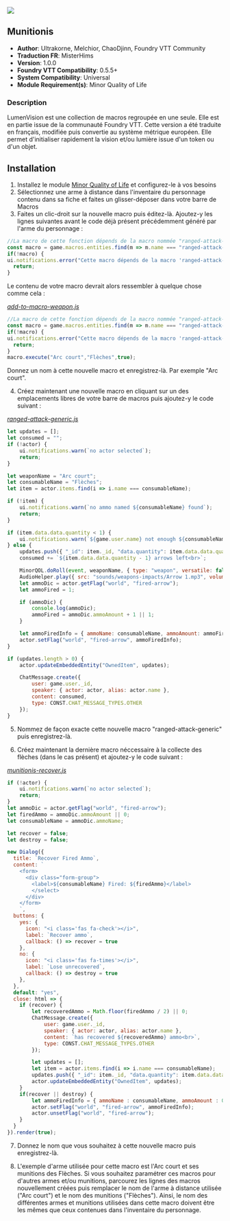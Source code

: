 ![](https://img.shields.io/badge/Foundry-v0.5.5-informational)
## Munitionis

* **Author**: Ultrakorne, Melchior, ChaoDjinn, Foundry VTT Community
* **Traduction FR**: MisterHims
* **Version**: 1.0.0
* **Foundry VTT Compatibility**: 0.5.5+
* **System Compatibility**: Universal
* **Module Requirement(s)**: Minor Quality of Life

### Description
LumenVision est une collection de macros regroupée en une seule. Elle est en partie issue de la communauté Foundry VTT. Cette version a été traduite en français, modifiée puis convertie au système métrique européen. Elle permet d'initialiser rapidement la vision et/ou lumière issue d'un token ou d'un objet.

## Installation

1. Installez le module [Minor Quality of Life](https://gitlab.com/tposney/minor-qol/tree/master) et configurez-le à vos besoins
2. Sélectionnez une arme à distance dans l'inventaire du personnage contenu dans sa fiche et faites un glisser-déposer dans votre barre de Macros
3. Faites un clic-droit sur la nouvelle macro puis éditez-là. Ajoutez-y les lignes suivantes avant le code déjà présent précédemment généré par l'arme du personnage :

```javascript
//La macro de cette fonction dépends de la macro nommée "ranged-attack-generic"
const macro = game.macros.entities.find(m => m.name === "ranged-attack-generic");
if(!macro) {
ui.notifications.error("Cette macro dépends de la macro 'ranged-attack-generic' qui ne peut être trouvée.");
  return;
}
```

Le contenu de votre macro devrait alors ressembler à quelque chose comme cela :

*[add-to-macro-weapon.js](https://github.com/MisterHims/FoundryVTT/blob/master/ScriptMacros/Munitionis/FR/Macros/add-to-macro-weapon.js)*
```javascript
//La macro de cette fonction dépends de la macro nommée "ranged-attack-generic"
const macro = game.macros.entities.find(m => m.name === "ranged-attack-generic");
if(!macro) {
ui.notifications.error("Cette macro dépends de la macro 'ranged-attack-generic' qui ne peut être trouvée.");
  return;
}
macro.execute("Arc court","Flèches",true);
```

Donnez un nom à cette nouvelle macro et enregistrez-là. Par exemple "Arc court".

4. Créez maintenant une nouvelle macro en cliquant sur un des emplacements libres de votre barre de macros puis ajoutez-y le code suivant :

*[ranged-attack-generic.js](https://github.com/MisterHims/FoundryVTT/blob/master/ScriptMacros/Munitionis/FR/Macros/ranged-attack-generic.js)*
```javascript
let updates = [];
let consumed = "";
if (!actor) {
    ui.notifications.warn(`no actor selected`);
    return;
}

let weaponName = "Arc court";
let consumableName = "Flèches";
let item = actor.items.find(i => i.name === consumableName);

if (!item) {
    ui.notifications.warn(`no ammo named ${consumableName} found`);
    return;
}

if (item.data.data.quantity < 1) {
    ui.notifications.warn(`${game.user.name} not enough ${consumableName} remaining`);
} else {
    updates.push({ "_id": item._id, "data.quantity": item.data.data.quantity - 1 });
    consumed += `${item.data.data.quantity - 1} arrows left<br>`;

    MinorQOL.doRoll(event, weaponName, { type: "weapon", versatile: false });
    AudioHelper.play({ src: "sounds/weapons-impacts/Arrow 1.mp3", volume: 0.8, autoplay: true, loop: false }, true);
    let ammoDic = actor.getFlag("world", "fired-arrow");
    let ammoFired = 1;

    if (ammoDic) {
        console.log(ammoDic);
        ammoFired = ammoDic.ammoAmount + 1 || 1;
    }

    let ammoFiredInfo = { ammoName: consumableName, ammoAmount: ammoFired };
    actor.setFlag("world", "fired-arrow", ammoFiredInfo);
}

if (updates.length > 0) {
    actor.updateEmbeddedEntity("OwnedItem", updates);

    ChatMessage.create({
        user: game.user._id,
        speaker: { actor: actor, alias: actor.name },
        content: consumed,
        type: CONST.CHAT_MESSAGE_TYPES.OTHER
    });
}
```

5. Nommez de façon exacte cette nouvelle macro "ranged-attack-generic" puis enregistrez-là.

6. Créez maintenant la dernière macro néccessaire à la collecte des flèches (dans le cas présent) et ajoutez-y le code suivant :

*[munitionis-recover.js](https://github.com/MisterHims/FoundryVTT/blob/master/ScriptMacros/Munitionis/FR/Macros/munitionis-recover.js)*
```javascript
if (!actor) {
    ui.notifications.warn(`no actor selected`);
    return;
}
let ammoDic = actor.getFlag("world", "fired-arrow");
let firedAmmo = ammoDic.ammoAmount || 0;
let consumableName = ammoDic.ammoName;

let recover = false;
let destroy = false;

new Dialog({
  title: `Recover Fired Ammo`,
  content: `
    <form>
      <div class="form-group">
        <label>${consumableName} Fired: ${firedAmmo}</label>
        </select>
      </div>
    </form>
    `,
  buttons: {
    yes: {
      icon: "<i class='fas fa-check'></i>",
      label: `Recover ammo`,
      callback: () => recover = true
    },
    no: {
      icon: "<i class='fas fa-times'></i>",
      label: `Lose unrecovered`,
      callback: () => destroy = true
    },
  },
  default: "yes",
  close: html => {
    if (recover) {
        let recoveredAmmo = Math.floor(firedAmmo / 2) || 0;
        ChatMessage.create({
            user: game.user._id,
            speaker: { actor: actor, alias: actor.name },
            content: `has recovered ${recoveredAmmo} ammo<br>`,
            type: CONST.CHAT_MESSAGE_TYPES.OTHER
        });

        let updates = [];
        let item = actor.items.find(i => i.name === consumableName);
        updates.push({ "_id": item._id, "data.quantity": item.data.data.quantity + recoveredAmmo });
        actor.updateEmbeddedEntity("OwnedItem", updates);
    }
    if(recover || destroy) {
        let ammoFiredInfo = { ammoName : consumableName, ammoAmount : 0};
        actor.setFlag("world", "fired-arrow", ammoFiredInfo);
        actor.unsetFlag("world", "fired-arrow");
    }
  }
}).render(true);
```
7. Donnez le nom que vous souhaitez à cette nouvelle macro puis enregistrez-là.

8. L'exemple d'arme utilisée pour cette macro est l'Arc court et ses munitions des Flèches. Si vous souhaitez paramétrer ces macros pour d'autres armes et/ou munitions, parcourez les lignes des macros nouvellement créées puis remplacer le nom de l'arme à distance utilisée ("Arc court") et le nom des munitions ("Flèches"). Ainsi, le nom des différentes armes et munitions utilisées dans cette macro doivent être les mêmes que ceux contenues dans l'inventaire du personnage.
